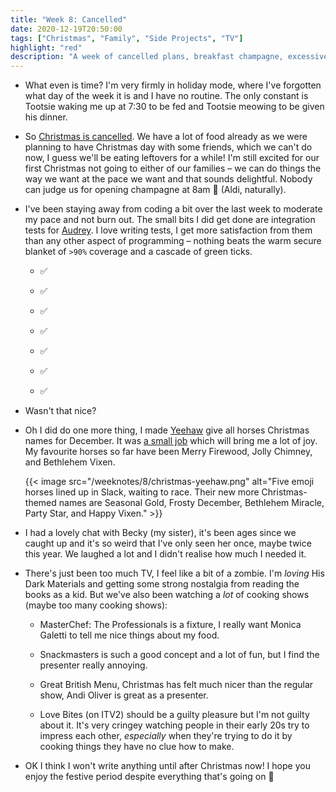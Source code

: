 ```yaml
---
title: "Week 8: Cancelled"
date: 2020-12-19T20:50:00
tags: ["Christmas", "Family", "Side Projects", "TV"]
highlight: "red"
description: "A week of cancelled plans, breakfast champagne, excessive TV, and a warming cascade of green ticks."
---
```


  * What even is time? I'm very firmly in holiday mode, where I've forgotten what day of the week it is and I have no routine. The only constant is Tootsie waking me up at 7:30 to be fed and Tootsie meowing to be given his dinner.

  * So [Christmas is cancelled](https://www.bbc.co.uk/news/uk-55379220). We have a lot of food already as we were planning to have Christmas day with some friends, which we can't do now, I guess we'll be eating leftovers for a while! I'm still excited for our first Christmas not going to either of our families – we can do things the way we want at the pace we want and that sounds delightful. Nobody can judge us for opening champagne at 8am 🥂 (Aldi, naturally).

  * I've been staying away from coding a bit over the last week to moderate my pace and not burn out. The small bits I did get done are integration tests for [Audrey](https://github.com/rowanmanning/audrey#readme). I love writing tests, I get more satisfaction from them than any other aspect of programming – nothing beats the warm secure blanket of `>90%` coverage and a cascade of green ticks.

    * ✅

    * ✅

    * ✅

    * ✅

    * ✅

    * ✅

    * ✅

  * Wasn't that nice?

  * Oh I did do one more thing, I made [Yeehaw](https://github.com/rowanmanning/yeehaw#readme) give all horses Christmas names for December. It was [a small job](https://github.com/rowanmanning/yeehaw/commit/fffe03eb651ea7a724b83363814bc4f3634c1477) which will bring me a lot of joy. My favourite horses so far have been Merry Firewood, Jolly Chimney, and Bethlehem Vixen.

    {{< image src="/weeknotes/8/christmas-yeehaw.png" alt="Five emoji horses lined up in Slack, waiting to race. Their new more Christmas-themed names are Seasonal Gold, Frosty December, Bethlehem Miracle, Party Star, and Happy Vixen." >}}

  * I had a lovely chat with Becky (my sister), it's been ages since we caught up and it's so weird that I've only seen her once, maybe twice this year. We laughed a lot and I didn't realise how much I needed it.

  * There's just been too much TV, I feel like a bit of a zombie. I'm _loving_ His Dark Materials and getting some strong nostalgia from reading the books as a kid. But we've also been watching a _lot_ of cooking shows (maybe too many cooking shows):
  
    * MasterChef: The Professionals is a fixture, I really want Monica Galetti to tell me nice things about my food.
    
    * Snackmasters is such a good concept and a lot of fun, but I find the presenter really annoying.

    * Great British Menu, Christmas has felt much nicer than the regular show, Andi Oliver is great as a presenter.

    * Love Bites (on ITV2) should be a guilty pleasure but I'm not guilty about it. It's very cringey watching people in their early 20s try to impress each other, _especially_ when they're trying to do it by cooking things they have no clue how to make.

  * OK I think I won't write anything until after Christmas now! I hope you enjoy the festive period despite everything that's going on :wave:
